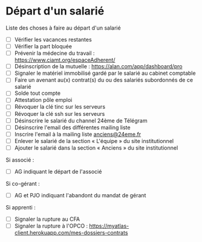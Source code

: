 # Départ d'un salarié

Liste des choses à faire au départ d'un salarié

* [ ] Vérifier les vacances restantes
* [ ] Vérifier la part bloquée
* [ ] Prévenir la médecine du travail : https://www.ciamt.org/espaceAdherent/
* [ ] Désinscription de la mutuelle : https://alan.com/app/dashboard/pro
* [ ] Signaler le matériel immobilisé gardé par le salarié au cabinet comptable
* [ ] Faire un avenant au(x) contrat(s) du ou des salariés subordonnés de ce salarié
* [ ] Solde tout compte
* [ ] Attestation pôle emploi
* [ ] Révoquer la clé tinc sur les serveurs
* [ ] Révoquer la clé ssh sur les serveurs
* [ ] Désinscrire le salarié du channel 24ème de Télégram
* [ ] Désinscrire l'email des différentes mailing liste
* [ ] Inscrire l'email à la mailing liste anciens@24eme.fr
* [ ] Enlever le salarié de la section « L'équipe » du site institutionnel
* [ ] Ajouter le salarié dans la section « Anciens » du site institutionnel

Si associé :

* [ ] AG indiquant le départ de l'associé

Si co-gérant :

* [ ] AG et PJO indiquant l'abandont du mandat de gérant

Si apprenti :

* [ ] Signaler la rupture au CFA
* [ ] Signaler la rupture à l'OPCO : https://myatlas-client.herokuapp.com/mes-dossiers-contrats
